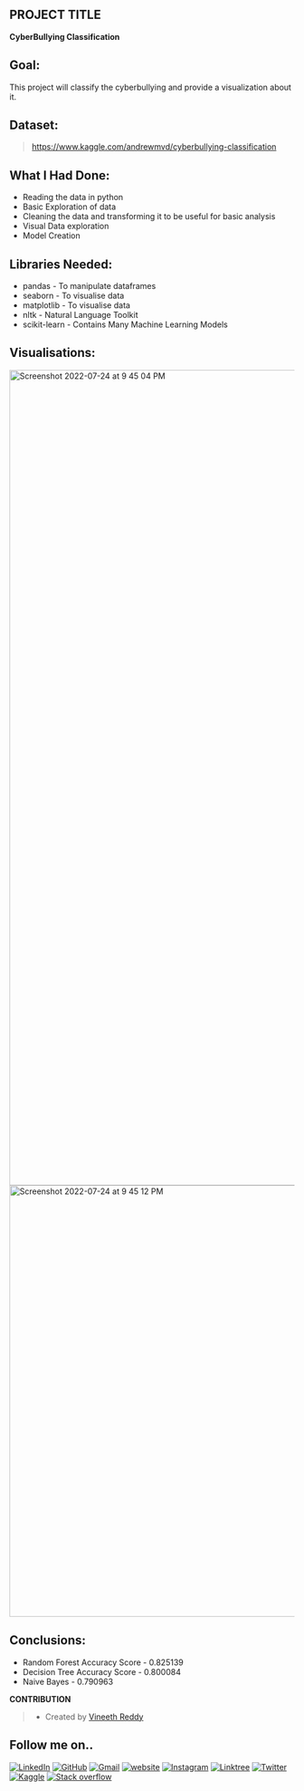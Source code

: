 ## PROJECT TITLE

**CyberBullying Classification**


## **Goal:** ##

This project will classify the cyberbullying and provide a visualization about it.

## **Dataset:** ##

>https://www.kaggle.com/andrewmvd/cyberbullying-classification


## **What I Had Done:** ##
* Reading the data in python
* Basic Exploration of data
* Cleaning the data and transforming it to be useful for basic analysis 
* Visual Data exploration
* Model Creation

## **Libraries Needed:** ##
* pandas - To manipulate dataframes
* seaborn - To visualise data
* matplotlib - To visualise data
* nltk - Natural Language Toolkit
* scikit-learn - Contains Many Machine Learning Models

## **Visualisations:** ##

<img width="1440" alt="Screenshot 2022-07-24 at 9 45 04 PM" src="https://user-images.githubusercontent.com/77090462/180656626-c3531284-4632-4425-8382-5ce3d30acf97.png">


<img width="762" alt="Screenshot 2022-07-24 at 9 45 12 PM" src="https://user-images.githubusercontent.com/77090462/180656627-61637c7e-6f21-47ca-b83f-6b8308b40b08.png">

## **Conclusions:** ##
*	Random Forest Accuracy Score - 0.825139
*	Decision Tree Accuracy Score - 0.800084
*	Naive Bayes - 0.790963

**CONTRIBUTION**

>- Created by [Vineeth Reddy](https://linktr.ee/vineethreddy1997)

## Follow me on..
[![LinkedIn](https://img.shields.io/badge/linkedin-%230077B5.svg?style=for-the-badge&logo=linkedin&logoColor=white)](https://www.linkedin.com/in/vineethreddy1997/)
[![GitHub](https://img.shields.io/badge/github-%23121011.svg?style=for-the-badge&logo=github&logoColor=white)](https://github.com/VineethReddy1997)
[![Gmail](https://img.shields.io/badge/Gmail-D14836?style=for-the-badge&logo=gmail&logoColor=white)](mailto:vineethreddywithds@gmail.com)
[![website](https://img.shields.io/badge/website-000000?style=for-the-badge&logo=About.me&logoColor=white)](https://vineethdata.github.io/)
[![Instagram](https://img.shields.io/badge/Instagram-E4405F?style=for-the-badge&logo=instagram&logoColor=white)](https://www.instagram.com/vineeth_reddy_2426/)
[![Linktree](https://img.shields.io/badge/linktree-39E09B?style=for-the-badge&logo=linktree&logoColor=white)](https://linktr.ee/vineethreddy1997)
[![Twitter](https://img.shields.io/badge/Twitter-1DA1F2?style=for-the-badge&logo=twitter&logoColor=white)](https://twitter.com/gangulavineeth1)
[![Kaggle](https://img.shields.io/badge/Kaggle-20BEFF?style=for-the-badge&logo=Kaggle&logoColor=white)](https://www.kaggle.com/vineethreddygangula)
[![Stack overflow](https://img.shields.io/badge/Stack_Overflow-FE7A16?style=for-the-badge&logo=stack-overflow&logoColor=white)](https://stackoverflow.com/users/18168904/vineeth-reddy-gangula)


